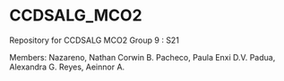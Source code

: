 # CCDSALG_MCO2
 Repository for CCDSALG MCO2
 Group 9 : S21

 Members:
 Nazareno, Nathan Corwin B.
 Pacheco, Paula Enxi D.V.
 Padua, Alexandra G.
 Reyes, Aeinnor A.
